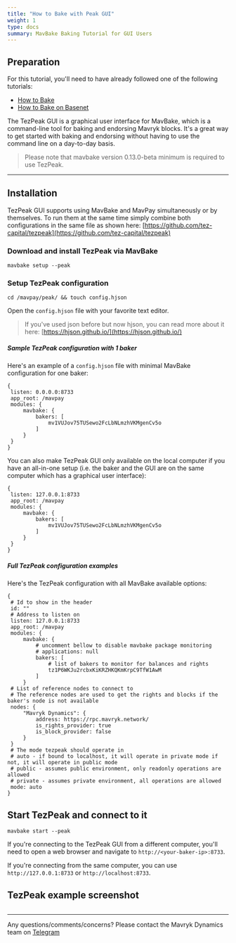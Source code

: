 ```yaml
---
title: "How to Bake with Peak GUI"
weight: 1
type: docs
summary: MavBake Baking Tutorial for GUI Users
---
```


## Preparation

For this tutorial, you'll need to have already followed one of the following tutorials:
* [How to Bake](/mavbake/tutorials/how-to-bake)
* [How to Bake on Basenet](/mavbake/tutorials/how-to-bake-basenet)

The TezPeak GUI is a graphical user interface for MavBake, which is a command-line tool for baking and endorsing Mavryk blocks. It's a great way to get started with baking and endorsing without having to use the command line on a day-to-day basis.

> Please note that mavbake version 0.13.0-beta minimum is required to use TezPeak.

---

## Installation

TezPeak GUI supports using MavBake and MavPay simultaneously or by themselves. To run them at the same time simply combine both configurations in the same file as shown here: [https://github.com/tez-capital/tezpeak](https://github.com/tez-capital/tezpeak)

### Download and install TezPeak via MavBake

   ```
   mavbake setup --peak
   ```

### Setup TezPeak configuration

   ```
   cd /mavpay/peak/ && touch config.hjson
   ```

Open the `config.hjson` file with your favorite text editor.

> If you've used json before but now hjson, you can read more about it here: [https://hjson.github.io/](https://hjson.github.io/)

##### Sample TezPeak configuration with 1 baker

Here's an example of a `config.hjson` file with minimal MavBake configuration for one baker:

   ```
{
    listen: 0.0.0.0:8733
    app_root: /mavpay
    modules: {
        mavbake: {
            bakers: [
                mv1VUJov75TUSewo2FcLbNLmzhVKMgenCv5o
            ]
        }
    }
}
   ```

You can also make TezPeak GUI only available on the local computer if you have an all-in-one setup (i.e. the baker and the GUI are on the same computer which has a graphical user interface):

   ```
{
    listen: 127.0.0.1:8733
    app_root: /mavpay
    modules: {
        mavbake: {
            bakers: [
                mv1VUJov75TUSewo2FcLbNLmzhVKMgenCv5o
            ]
        }
    }
}
   ```

##### Full TezPeak configuration examples

Here's the TezPeak configuration with all MavBake available options:

   ```
{
	# Id to show in the header
    id: ""
	# Address to listen on
    listen: 127.0.0.1:8733
    app_root: /mavpay
    modules: {
        mavbake: {
			# uncomment bellow to disable mavbake package monitoring
            # applications: null
            bakers: [
				# list of bakers to monitor for balances and rights
                tz1P6WKJu2rcbxKiKRZHKQKmKrpC9TfW1AwM
            ]
        }
	# List of reference nodes to connect to
	# The reference nodes are used to get the rights and blocks if the baker's node is not available
    nodes: {
        "Mavryk Dynamics": {
            address: https://rpc.mavryk.network/
            is_rights_provider: true
            is_block_provider: false
        }
    }
	# The mode tezpeak should operate in
	# auto - if bound to localhost, it will operate in private mode if not, it will operate in public mode
	# public - assumes public environment, only readonly operations are allowed
	# private - assumes private environment, all operations are allowed
    mode: auto
}
   ```

## Start TezPeak and connect to it

   ```
   mavbake start --peak
   ```

If you're connecting to the TezPeak GUI from a different computer, you'll need to open a web browser and navigate to `http://<your-baker-ip>:8733`. 

If you're connecting from the same computer, you can use `http://127.0.0.1:8733` or `http://localhost:8733`.

## TezPeak example screenshot

![<TezPeak example screenshot>](/mavbake/tutorial/tezpeakexample.png) 

---

Any questions/comments/concerns? Please contact the Mavryk Dynamics team on
[Telegram](https://t.me/MavrykNetwork) 